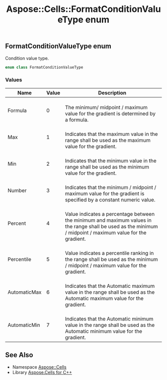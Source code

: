 ﻿---
title: Aspose::Cells::FormatConditionValueType enum
linktitle: FormatConditionValueType
second_title: Aspose.Cells for C++ API Reference
description: 'Aspose::Cells::FormatConditionValueType enum. Condition value type in C++.'
type: docs
weight: 21300
url: /cpp/aspose.cells/formatconditionvaluetype/
---
## FormatConditionValueType enum


Condition value type.

```cpp
enum class FormatConditionValueType
```

### Values

| Name | Value | Description |
| --- | --- | --- |
| Formula | 0 | <br>The minimum/ midpoint / maximum value for the gradient is determined by a formula. |
| Max | 1 | <br>Indicates that the maximum value in the range shall be used as the maximum value for the gradient. |
| Min | 2 | <br>Indicates that the minimum value in the range shall be used as the minimum value for the gradient. |
| Number | 3 | <br>Indicates that the minimum / midpoint / maximum value for the gradient is specified by a constant numeric value. |
| Percent | 4 | <br>Value indicates a percentage between the minimum and maximum values in the range shall be used as the minimum / midpoint / maximum value for the gradient. |
| Percentile | 5 | <br>Value indicates a percentile ranking in the range shall be used as the minimum / midpoint / maximum value for the gradient. |
| AutomaticMax | 6 | <br>Indicates that the Automatic maximum value in the range shall be used as the Automatic maximum value for the gradient. |
| AutomaticMin | 7 | <br>Indicates that the Automatic minimum value in the range shall be used as the Automatic minimum value for the gradient. |

## See Also

* Namespace [Aspose::Cells](../)
* Library [Aspose.Cells for C++](../../)
